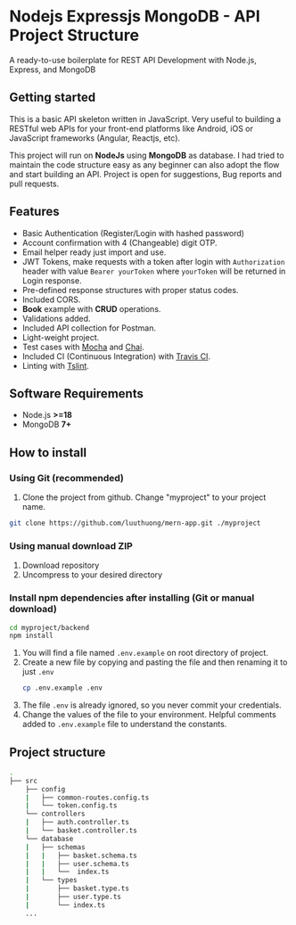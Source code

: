 # Nodejs Expressjs MongoDB - API Project Structure

A ready-to-use boilerplate for REST API Development with Node.js, Express, and MongoDB

## Getting started

This is a basic API skeleton written in JavaScript. Very useful to building a RESTful web APIs for your front-end platforms like Android, iOS or JavaScript frameworks (Angular, Reactjs, etc).

This project will run on **NodeJs** using **MongoDB** as database. I had tried to maintain the code structure easy as any beginner can also adopt the flow and start building an API. Project is open for suggestions, Bug reports and pull requests.

## Features

- Basic Authentication (Register/Login with hashed password)
- Account confirmation with 4 (Changeable) digit OTP.
- Email helper ready just import and use.
- JWT Tokens, make requests with a token after login with `Authorization` header with value `Bearer yourToken` where `yourToken` will be returned in Login response.
- Pre-defined response structures with proper status codes.
- Included CORS.
- **Book** example with **CRUD** operations.
- Validations added.
- Included API collection for Postman.
- Light-weight project.
- Test cases with [Mocha](https://mochajs.org/) and [Chai](https://www.chaijs.com/).
- Included CI (Continuous Integration) with [Travis CI](https://travis-ci.org).
- Linting with [Tslint](https://palantir.github.io/tslint/).


## Software Requirements
- Node.js **>=18**
- MongoDB **7+**


## How to install

### Using Git (recommended)

1.  Clone the project from github. Change "myproject" to your project name.

```bash
git clone https://github.com/luuthuong/mern-app.git ./myproject
```

### Using manual download ZIP

1.  Download repository
2.  Uncompress to your desired directory

### Install npm dependencies after installing (Git or manual download)

```bash
cd myproject/backend
npm install
```


1.  You will find a file named `.env.example` on root directory of project.
2.  Create a new file by copying and pasting the file and then renaming it to just `.env`
    ```bash
    cp .env.example .env
    ```
3.  The file `.env` is already ignored, so you never commit your credentials.
4.  Change the values of the file to your environment. Helpful comments added to `.env.example` file to understand the constants.


## Project structure

```sh
.
├── src
    ├── config
    |   ├── common-routes.config.ts
    |   └── token.config.ts
    └── controllers
    |   ├── auth.controller.ts
    |   └── basket.controller.ts
    └── database
    |   ├── schemas
    |   |   ├── basket.schema.ts
    |   |   ├── user.schema.ts
    |   |   └──  index.ts
    |   └── types
    |       ├── basket.type.ts
    |       ├── user.type.ts
    |       └── index.ts
    ...
```

